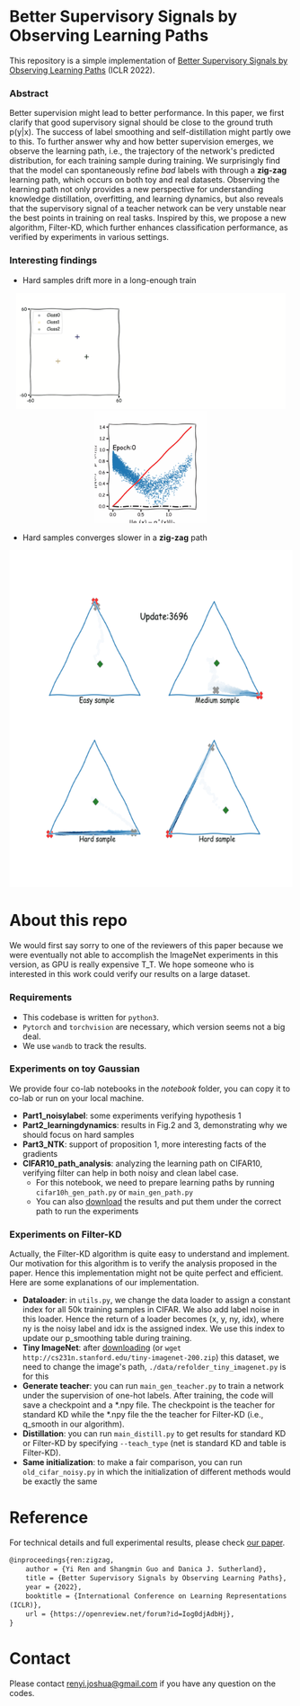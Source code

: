 # Better Supervisory Signals by Observing Learning Paths
This repository is a simple implementation of [Better Supervisory Signals by Observing Learning Paths](https://openreview.net/forum?id=Iog0djAdbHj) (ICLR 2022).

### Abstract
Better supervision might lead to better performance. 
In this paper, we first clarify that good supervisory signal should be close to the ground truth p(y|x).
The success of label smoothing and self-distillation might partly owe to this.
To further answer why and how better supervision emerges, 
we observe the learning path, i.e., the trajectory of the network's predicted distribution, for each training sample during training.
We surprisingly find that the model can spontaneously refine *bad* labels with through a **zig-zag** learning path,
which occurs on both toy and real datasets.
Observing the learning path not only provides a new perspective for understanding knowledge distillation, overfitting, and learning dynamics, 
but also reveals that the supervisory signal of a teacher network can be very unstable near the best points in training on real tasks.
Inspired by this, we propose a new algorithm, Filter-KD, which further enhances classification performance, 
as verified by experiments in various settings.

### Interesting findings

- Hard samples drift more in a long-enough train

<center class='half'><img src="https://github.com/Joshua-Ren/better_supervisory_signal/blob/main/gifs/settings.gif" width="480"/><img src="https://github.com/Joshua-Ren/better_supervisory_signal/blob/main/gifs/hardsamples.gif" width="200"/></center>

- Hard samples converges slower in a **zig-zag** path

<img src="https://github.com/Joshua-Ren/better_supervisory_signal/blob/main/gifs/zigzag_fast.gif" width="600" height="600" />

# About this repo
We would first say sorry to one of the reviewers of this paper because we were eventually not able to accomplish the ImageNet experiments in this version, as GPU is really expensive T_T. We hope someone who is interested in this work could verify our results on a large dataset.

### Requirements
- This codebase is written for `python3`.
- `Pytorch` and `torchvision` are necessary, which version seems not a big deal.
- We use `wandb` to track the results.

### Experiments on toy Gaussian
We provide four co-lab notebooks in the *notebook* folder, you can copy it to co-lab or run on your local machine.
- **Part1_noisylabel**: some experiments verifying hypothesis 1
- **Part2_learningdynamics**: results in Fig.2 and 3, demonstrating why we should focus on hard samples
- **Part3_NTK**: support of proposition 1, more interesting facts of the gradients
- **CIFAR10_path_analysis**: analyzing the learning path on CIFAR10, verifying filter can help in both noisy and clean label case.
  - For this notebook, we need to prepare learning paths by running `cifar10h_gen_path.py` or `main_gen_path.py`
  - You can also [download](https://drive.google.com/file/d/17BKaG1er_b553Ik6_BUoipA6dlPf3sHq/view?usp=sharing) the results and put them under the correct path to run the experiments

### Experiments on Filter-KD
Actually, the Filter-KD algorithm is quite easy to understand and implement. Our motivation for this algorithm is to verify the analysis proposed in the paper. Hence this implementation might not be quite perfect and efficient. Here are some explanations of our implementation.
- **Dataloader**: in `utils.py`, we change the data loader to assign a constant index for all 50k training samples in CIFAR. We also add label noise in this loader. Hence the return of a loader becomes (x, y, ny, idx), where ny is the noisy label and idx is the assigned index. We use this index to update our p_smoothing table during training.
- **Tiny ImageNet**: after [downloading](http://cs231n.stanford.edu/tiny-imagenet-200.zip) (or `wget http://cs231n.stanford.edu/tiny-imagenet-200.zip`) this dataset, we need to change the image's path, `./data/refolder_tiny_imagenet.py` is for this
- **Generate teacher**: you can run `main_gen_teacher.py` to train a network under the supervision of one-hot labels. After training, the code will save a checkpoint and a \*.npy file. The checkpoint is the teacher for standard KD while the \*.npy file the the teacher for Filter-KD (i.e., q_smooth in our algorithm).
- **Distillation**: you can run `main_distill.py` to get results for standard KD or Filter-KD by specifying `--teach_type` (net is standard KD and table is Filter-KD).
- **Same initialization**: to make a fair comparison, you can run `old_cifar_noisy.py` in which the initialization of different methods would be exactly the same

# Reference
For technical details and full experimental results, please check [our paper](https://openreview.net/forum?id=Iog0djAdbHj).
```
@inproceedings{ren:zigzag,
    author = {Yi Ren and Shangmin Guo and Danica J. Sutherland},
    title = {Better Supervisory Signals by Observing Learning Paths},
    year = {2022},
    booktitle = {International Conference on Learning Representations (ICLR)},
    url = {https://openreview.net/forum?id=Iog0djAdbHj},
}
```

# Contact
Please contact renyi.joshua@gmail.com if you have any question on the codes.
